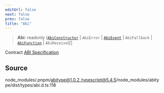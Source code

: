 ```yaml
---
editUrl: false
next: false
prev: false
title: "Abi"
---
```


> **Abi**: readonly ([`AbiConstructor`](/reference/tevm/utils/type-aliases/abiconstructor/) \| `AbiError` \| [`AbiEvent`](/reference/tevm/utils/type-aliases/abievent/) \| `AbiFallback` \| [`AbiFunction`](/reference/tevm/utils/type-aliases/abifunction/) \| `AbiReceive`)[]

Contract [ABI Specification](https://docs.soliditylang.org/en/latest/abi-spec.html#json)

## Source

node\_modules/.pnpm/abitype@1.0.2\_typescript@5.4.5/node\_modules/abitype/dist/types/abi.d.ts:118
